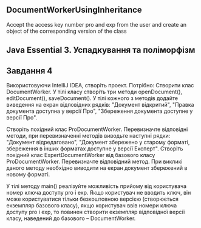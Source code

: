 ## DocumentWorkerUsingInheritance
Accept the access key number pro and exp from the user and create an object of the corresponding version of the class
## Java Essential 3. Успадкування та поліморфізм

## Завдання 4
Використовуючи IntelliJ IDEA, створіть проект. Потрібно: Створити клас DocumentWorker. У тілі класу створіть три методи openDocument(), editDocument(), saveDocument(). У тілі кожного з методів додайте виведення на екран відповідних рядків: "Документ відкритий", "Правка документа доступна у версії Про", "Збереження документа доступне у версії Про". 

Створіть похідний клас ProDocumentWorker. Перевизначте відповідні методи, при перевизначенні методів виводьте наступні рядки: "Документ відредаговано", "Документ збережено у старому форматі, збереження в інших форматах доступне у версії Експерт". Створіть похідний клас ExpertDocumentWorker від базового класу ProDocumentWorker. Перевизначте відповідний метод. При викликі даного методу необхідно виводити на екран документ збережений в новому форматі. 

У тілі методу main() реалізуйте можливість прийому від користувача номер ключа доступу pro і exp. Якщо користувач не вводить ключ, він може користуватися тільки безкоштовною версією (створюється екземпляр базового класу), якщо користувач ввів номери ключа доступу pro і exp, то повинен створити екземпляр відповідної версії класу, наведений до базового – DocumentWorker.
